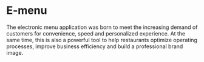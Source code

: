 # E-menu
The electronic menu application was born to meet the increasing demand of customers for convenience, speed and personalized experience. At the same time, this is also a powerful tool to help restaurants optimize operating processes, improve business efficiency and build a professional brand image.
